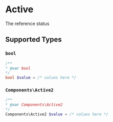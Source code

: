 # Active

The reference status


## Supported Types

### `bool`

```php
/**
* @var bool
*/
bool $value = /* values here */
```

### `Components\Active2`

```php
/**
* @var Components\Active2
*/
Components\Active2 $value = /* values here */
```

